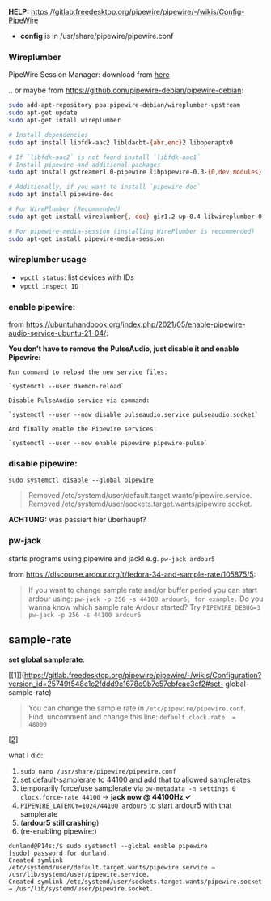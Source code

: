 **HELP:** https://gitlab.freedesktop.org/pipewire/pipewire/-/wikis/Config-PipeWire

- **config** is in /usr/share/pipewire/pipewire.conf
### Wireplumber
PipeWire Session Manager:  download from [here](http://ftp.de.debian.org/debian/pool/main/w/wireplumber/wireplumber_0.4.8-4_amd64.deb) 

.. or maybe from https://github.com/pipewire-debian/pipewire-debian:  

``` bash
sudo add-apt-repository ppa:pipewire-debian/wireplumber-upstream
sudo apt-get update
sudo apt-get intall wireplumber

# Install dependencies
sudo apt install libfdk-aac2 libldacbt-{abr,enc}2 libopenaptx0

# If `libfdk-aac2` is not found install `libfdk-aac1`
# Install pipewire and additional packages
sudo apt install gstreamer1.0-pipewire libpipewire-0.3-{0,dev,modules} libspa-0.2-{bluetooth,dev,jack,modules} pipewire{,-{audio-client-libraries,pulse,bin,locales,tests}}

# Additionally, if you want to install `pipewire-doc`
sudo apt install pipewire-doc

# For WirePlumber (Recommended)
sudo apt-get install wireplumber{,-doc} gir1.2-wp-0.4 libwireplumber-0.4-{0,dev}

# For pipewire-media-session (installing WirePlumber is recommended)
sudo apt-get install pipewire-media-session
```

### wireplumber usage

- `wpctl status`: list devices with IDs
- `wpctl inspect ID`
### enable pipewire:
from https://ubuntuhandbook.org/index.php/2021/05/enable-pipewire-audio-service-ubuntu-21-04/:

**You don’t have to remove the PulseAudio, just disable it and enable Pipewire:**

    Run command to reload the new service files:

    `systemctl --user daemon-reload`

    Disable PulseAudio service via command:

    `systemctl --user --now disable pulseaudio.service pulseaudio.socket`

    And finally enable the Pipewire services:

    `systemctl --user --now enable pipewire pipewire-pulse`

### disable pipewire:

`sudo systemctl disable --global pipewire`

> Removed /etc/systemd/user/default.target.wants/pipewire.service.
> Removed /etc/systemd/user/sockets.target.wants/pipewire.socket.

**ACHTUNG:** was passiert hier überhaupt?

### pw-jack

starts programs using pipewire and jack! e.g. `pw-jack ardour5`

from https://discourse.ardour.org/t/fedora-34-and-sample-rate/105875/5:
> If you want to change sample rate and/or buffer period you can start ardour using: `pw-jack -p 256 -s 44100 ardour6, for example.`
> Do you wanna know which sample rate Ardour started? Try `PIPEWIRE_DEBUG=3 pw-jack -p 256 -s 44100 ardour6`
## sample-rate

**set global samplerate**: 

[[1]](https://gitlab.freedesktop.org/pipewire/pipewire/-/wikis/Configuration?version_id=25749f548c1e2fddd9e1678d9b7e57ebfcae3cf2#set-
global-sample-rate)

>You can change the sample rate in `/etc/pipewire/pipewire.conf`. Find, uncomment and change this line:
`default.clock.rate  =    48000`

[[2]](https://gitlab.freedesktop.org/pipewire/pipewire/-/wikis/Config-PipeWire)

what I did:  

1. `sudo nano /usr/share/pipewire/pipewire.conf`
2. set default-samplerate to 44100 and add that to allowed samplerates
3. temporarily force/use samplerate via `pw-metadata -n settings 0 clock.force-rate 44100` → **jack now @ 44100Hz ✓**
4. `PIPEWIRE_LATENCY=1024/44100 ardour5` to start ardour5 with that samplerate
5. (**ardour5 still crashing**)
6. (re-enabling pipewire:)

```
dunland@P14s:/$ sudo systemctl --global enable pipewire
[sudo] password for dunland: 
Created symlink /etc/systemd/user/default.target.wants/pipewire.service → /usr/lib/systemd/user/pipewire.service.
Created symlink /etc/systemd/user/sockets.target.wants/pipewire.socket → /usr/lib/systemd/user/pipewire.socket.
```